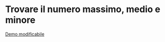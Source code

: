 # Trovare il numero massimo, medio e minore

[Demo modificabile](https://jsbin.com/covicudacu/3/edit?html,output)
